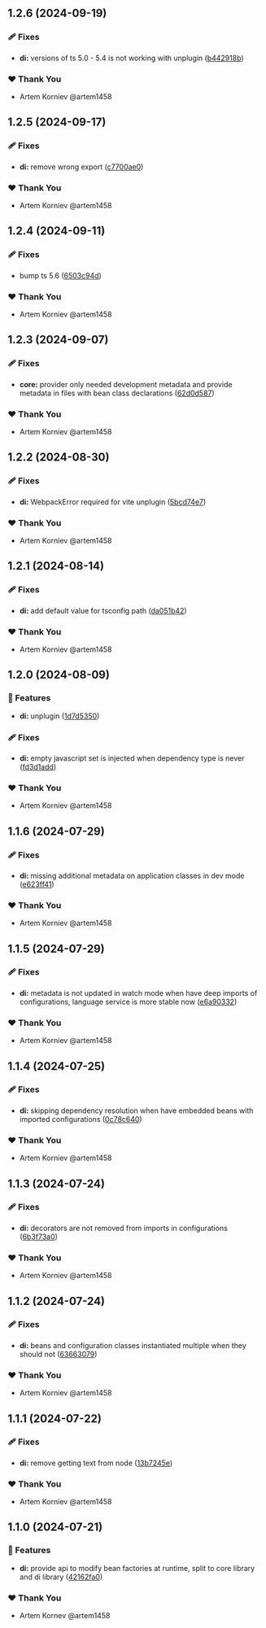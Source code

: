 ## 1.2.6 (2024-09-19)


### 🩹 Fixes

- **di:** versions of ts 5.0 - 5.4 is not working with unplugin ([b442918b](https://github.com/clawject/clawject/commit/b442918b))

### ❤️  Thank You

- Artem Korniev @artem1458

## 1.2.5 (2024-09-17)


### 🩹 Fixes

- **di:** remove wrong export ([c7700ae0](https://github.com/clawject/clawject/commit/c7700ae0))

### ❤️  Thank You

- Artem Korniev @artem1458

## 1.2.4 (2024-09-11)


### 🩹 Fixes

- bump ts 5.6 ([6503c94d](https://github.com/clawject/clawject/commit/6503c94d))

### ❤️  Thank You

- Artem Korniev @artem1458

## 1.2.3 (2024-09-07)


### 🩹 Fixes

- **core:** provider only needed development metadata and provide metadata in files with bean class declarations ([62d0d587](https://github.com/clawject/clawject/commit/62d0d587))

### ❤️  Thank You

- Artem Korniev @artem1458

## 1.2.2 (2024-08-30)


### 🩹 Fixes

- **di:** WebpackError required for vite unplugin ([5bcd74e7](https://github.com/clawject/clawject/commit/5bcd74e7))

### ❤️  Thank You

- Artem Korniev @artem1458

## 1.2.1 (2024-08-14)


### 🩹 Fixes

- **di:** add default value for tsconfig path ([da051b42](https://github.com/clawject/clawject/commit/da051b42))

### ❤️  Thank You

- Artem Korniev @artem1458

## 1.2.0 (2024-08-09)


### 🚀 Features

- **di:** unplugin ([1d7d5350](https://github.com/clawject/clawject/commit/1d7d5350))

### 🩹 Fixes

- **di:** empty javascript set is injected when dependency type is never ([fd3d1add](https://github.com/clawject/clawject/commit/fd3d1add))

### ❤️  Thank You

- Artem Korniev @artem1458

## 1.1.6 (2024-07-29)


### 🩹 Fixes

- **di:** missing additional metadata on application classes in dev mode ([e623ff41](https://github.com/clawject/clawject/commit/e623ff41))

### ❤️  Thank You

- Artem Korniev @artem1458

## 1.1.5 (2024-07-29)


### 🩹 Fixes

- **di:** metadata is not updated in watch mode when have deep imports of configurations, language service is more stable now ([e6a90332](https://github.com/clawject/clawject/commit/e6a90332))

### ❤️  Thank You

- Artem Korniev @artem1458

## 1.1.4 (2024-07-25)


### 🩹 Fixes

- **di:** skipping dependency resolution when have embedded beans with imported configurations ([0c78c640](https://github.com/clawject/clawject/commit/0c78c640))

### ❤️  Thank You

- Artem Korniev @artem1458

## 1.1.3 (2024-07-24)


### 🩹 Fixes

- **di:** decorators are not removed from imports in configurations ([6b3f73a0](https://github.com/clawject/clawject/commit/6b3f73a0))

### ❤️  Thank You

- Artem Korniev @artem1458

## 1.1.2 (2024-07-24)


### 🩹 Fixes

- **di:** beans and configuration classes instantiated multiple when they should not ([63663079](https://github.com/clawject/clawject/commit/63663079))

### ❤️  Thank You

- Artem Korniev @artem1458

## 1.1.1 (2024-07-22)


### 🩹 Fixes

- **di:** remove getting text from node ([13b7245e](https://github.com/clawject/clawject/commit/13b7245e))

### ❤️  Thank You

- Artem Korniev @artem1458

## 1.1.0 (2024-07-21)


### 🚀 Features

- **di:** provide api to modify bean factories at runtime, split to core library and di library ([42162fa0](https://github.com/clawject/clawject/commit/42162fa0))

### ❤️  Thank You

- Artem Kornev @artem1458